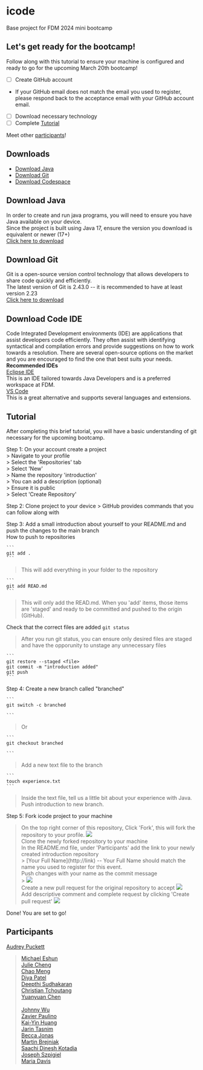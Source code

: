 # icode

Base project for FDM 2024 mini bootcamp

## Let's get ready for the bootcamp!

Follow along with this tutorial to ensure your machine is configured and ready to go for the upcoming March 20th bootcamp!

- [ ] Create GitHub account
- If your GitHub email does not match the email you used to register, please respond back to the acceptance email with your GitHub account email.
- [ ] Download necessary technology
- [ ] Complete [Tutorial](#tutorial)

Meet other [participants](#participants)!

## Downloads

- [Download Java](#download-java)
- [Download Git](#download-git)
- [Download Codespace](#download-code-ide)

## Download Java

In order to create and run java programs, you will need to ensure you have Java available on your device.
<br /> Since the project is built using Java 17, ensure the version you download is equivalent or newer (17+)
<br/> [Click here to download](https://www.oracle.com/java/technologies/downloads/#java17)

## Download Git

Git is a open-source version control technology that allows developers to share code quickly and efficiently.
<br /> The latest version of Git is 2.43.0 -- it is recommended to have at least version 2.23
<br /> [Click here to download](https://git-scm.com/)

## Download Code IDE

Code Integrated Development environments (IDE) are applications that assist developers code efficiently. They often assist with identifying syntactical and compilation errors and provide suggestions on how to work towards a resolution. There are several open-source options on the market and you are encouraged to find the one that best suits your needs.
<br /> **Recommended IDEs**
<br /> [Eclipse IDE](https://www.eclipse.org/downloads/)
<br /> This is an IDE tailored towards Java Developers and is a preferred workspace at FDM.
<br /> [VS Code](https://code.visualstudio.com/download)
<br /> This is a great alternative and supports several languages and extensions.

## Tutorial

After completing this brief tutorial, you will have a basic understanding of git necessary for the upcoming bootcamp.

Step 1: On your account create a project
<br /> > Navigate to your profile
<br /> > Select the 'Repositories' tab
<br /> > Select 'New'
<br /> > Name the repository 'introduction'
<br /> > You can add a description (optional)
<br /> > Ensure it is public
<br /> > Select 'Create Repository'

Step 2: Clone project to your device > GitHub provides commands that you can follow along with

Step 3: Add a small introduction about yourself to your README.md and push the changes to the main branch
<br /> How to push to repositories

    ```
    git add .
    ```

> This will add everything in your folder to the repository

    ```
    git add READ.md
    ```

> This will only add the READ.md.
> When you 'add' items, those items are 'staged' and ready to be committed and pushed to the origin (GitHub).

Check that the correct files are added
`
	git status
	`

> After you run git status, you can ensure only desired files are staged and have the opporunity to unstage any unnecessary files

    ```
    git restore --staged <file>
    git commit -m "introduction added"
    git push
    ```

Step 4: Create a new branch called "branched"

    ```
    git switch -c branched

    ```

> Or

    ```
    git checkout branched

    ```

> Add a new text file to the branch

    ```
    touch experience.txt
    ```

> Inside the text file, tell us a little bit about your experience with Java.
> Push introduction to new branch.

Step 5: Fork icode project to your machine

> On the top right corner of this repository, Click 'Fork', this will fork the repository to your profile.
> <img src="https://github.com/audreypuckett/icode/blob/main/tutorial-images/available-on-profile.png"><br />
> Clone the newly forked repository to your machine
> <br /> In the README.md file, under 'Participants' add the link to your newly created introduction repository
> <br /> > \[Your Full Name](http://link) -- Your Full Name should match the name you used to register for this event.
> <br /> Push changes with your name as the commit message <br/> > <img src="https://github.com/audreypuckett/icode/blob/main/tutorial-images/clone-forked.png"><br />
> Create a new pull request for the original repository to accept
> <img src="https://github.com/audreypuckett/icode/blob/main/tutorial-images/complete-tutorial.png"><br />
> Add descriptive comment and complete request by clicking 'Create pull request'
> <img src="https://github.com/audreypuckett/icode/blob/main/tutorial-images/merge-request.png"><br />

Done! You are set to go!

## Participants

[Audrey Puckett](https://github.com/audreypuckett/introduction)

> [Michael Eshun](https://github.com/meshun074/Introduction.git) 
<br /> [Julie Cheng](https://github.com/jucheng925/introduction) 
<br /> [Chao Meng](https://github.com/Chao-Meng/introduction)
<br /> [Diya Patel](https://github.com/42diyapatel/introduction)
<br /> [Deepthi Sudhakaran](https://github.com/deepthi-sud/Introduction)
<br /> [Christian Tchoutang](https://github.com/ChristDave/introduction)
<br /> [Yuanyuan Chen](https://github.com/Zeitgeist531/introduction) <br />
<br/> [Johnny Wu](https://github.com/MemeEngineer/Introduction)
<br /> [Zavier Paulino](https://github.com/Zp1021/Introduction)
 <br /> [Kai-Yin Huang](https://github.com/katehuangishere/introduction)
<br /> [Jarin Tasnim](https://github.com/JTasnim24/introduction)
<br /> [Becca Jonas](https://github.com/beccajonas/introduction)
<br /> [Martin Brejniak](https://github.com/Martin-Brejniak/introduction)
<br /> [Saachi Dinesh Kotadia]( https://github.com/Saachi-Kotadia/Introduction.git)
<br /> [Joseph Szpigiel](https://github.com/JosephSzpigiel/introduction)
> <br /> [Maria Davis](https://github.com/Davassy/Introduction1.git)

